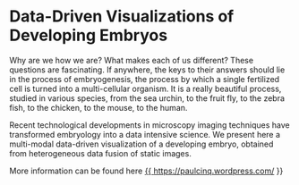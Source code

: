 # Data-Driven Visualizations of Developing Embryos

Why are we how we are? What makes each of us different? These questions are fascinating. If anywhere, the keys to their answers should lie in the process of embryogenesis, the process by which a single fertilized cell is turned into a multi-cellular organism. It is a really beautiful process, studied in various species, from the sea urchin, to the fruit fly, to the zebra fish, to the chicken, to the mouse, to the human.

Recent technological developments in microscopy imaging techniques have transformed embryology into a data intensive science. We present here a multi-modal data-driven visualization of a developing embryo, obtained from heterogeneous data fusion of static images.


More information can be found here <a href="{{ https://paulcinq.wordpress.com/ }}">{{ https://paulcinq.wordpress.com/ }}</a>
